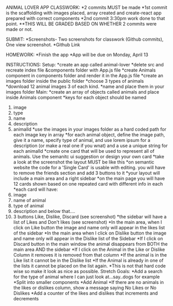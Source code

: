 ANIMAL LOVER APP
CLASSWORK:
*2 commits MUST be made
*1st commit is the scaffolding with images placed, array created and create-react app prepared with correct components
\*2nd commit 3:30pm work done to that point.
\*\*THIS WILL BE GRADED BASED ON WHETHER 2 commits were made or not.

SUBMIT:
*Screenshots- Two screenshots for classwork (Github commits), One view screenshot.
*Github Link

HOMEWORK:
*Finish the app
*App will be due on Monday, April 13

INSTRUCTIONS:
Setup:
*create an app called animal-lover
*delete src and recreate index file &components folder with App.js file
*create Animals component in components folder and render it in the App.js file
*create an images folder inside the public folder
*choose 3 types of animals
*download 12 animal images 3 of each kind.
*name and place them in your images folder
Main:
*create an array of objects called animals and place inside Animals component
\*keys for each object should be named

1.  image
2.  type
3.  name
4.  description
5.  animalId
    *use the images in your images folder as a hard coded path for each image key in array
    *for each animal object, define the image path, give it a name, specify type of animal, and use lorem ipsum for a description (or make a real one if you wnat) and a use a unique string for each animalId
    *create one card that will be used to represent all of animals. Use the semanitc ui suggestion or design your own card
    *take a look at the screenshot the layout MUST be like this
    *on semantic website the code for a 'Single Card' is usable with editing. you will have to remove the friends section and add 3 buttons to it
    *your layout will include a main area and a right sidebar
    *on the main page you will have 12 cards shown based on one repeated card with different info in each
    *each card will have:
6.  image
7.  name of animal
8.  type of animal
9.  description and below that….
10. 3 buttons Like, Dislike, Discard (see screenshot)
    *the sidebar will have a list of Likes and Don't likes (see screenshot)
    *In the main area, when I click on Like button the image and name only will appear in the likes list of the sidebar
    *In the main area when I click on Dislike button the image and name only will appear in the Dislike list of the Sidebar
    *If I click on Discard button in the main window the animal disappears from BOTH the main area AND the sidebar
    *If I click on the Animal in the Like or Dislike Column it removes it is removed from that column
    *If the animal is in the Like list it cannot be in the Dislike list
    *If the Animal is already in one of the lists it cannot be placed on the list again.
    *This is not that hard code wise so make it look as nice as possible.
    Stretch Goals:
    *Add a search for the type of animal where I can just look at…say..dogs for example
    *Split into smaller components
    *Add Animal
    *If there are no animals in the likes or dislikes column, show a message saying No Likes or No Dislikes
    \*Add a counter of the likes and dislikes that increments and decrements
